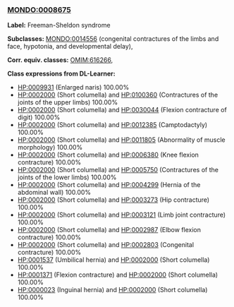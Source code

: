
### [MONDO:0008675](http://purl.obolibrary.org/obo/MONDO_0008675)
**Label:** Freeman-Sheldon syndrome

**Subclasses:** [MONDO:0014556](http://purl.obolibrary.org/obo/MONDO_0014556) (congenital contractures of the limbs and face, hypotonia, and developmental delay), 

**Corr. equiv. classes:** [OMIM:616266](http://purl.obolibrary.org/obo/OMIM_616266), 

**Class expressions from DL-Learner:**

- [HP:0009931](http://purl.obolibrary.org/obo/HP_0009931) (Enlarged naris) 100.00%
- [HP:0002000](http://purl.obolibrary.org/obo/HP_0002000) (Short columella) and [HP:0100360](http://purl.obolibrary.org/obo/HP_0100360) (Contractures of the joints of the upper limbs) 100.00%
- [HP:0002000](http://purl.obolibrary.org/obo/HP_0002000) (Short columella) and [HP:0030044](http://purl.obolibrary.org/obo/HP_0030044) (Flexion contracture of digit) 100.00%
- [HP:0002000](http://purl.obolibrary.org/obo/HP_0002000) (Short columella) and [HP:0012385](http://purl.obolibrary.org/obo/HP_0012385) (Camptodactyly) 100.00%
- [HP:0002000](http://purl.obolibrary.org/obo/HP_0002000) (Short columella) and [HP:0011805](http://purl.obolibrary.org/obo/HP_0011805) (Abnormality of muscle morphology) 100.00%
- [HP:0002000](http://purl.obolibrary.org/obo/HP_0002000) (Short columella) and [HP:0006380](http://purl.obolibrary.org/obo/HP_0006380) (Knee flexion contracture) 100.00%
- [HP:0002000](http://purl.obolibrary.org/obo/HP_0002000) (Short columella) and [HP:0005750](http://purl.obolibrary.org/obo/HP_0005750) (Contractures of the joints of the lower limbs) 100.00%
- [HP:0002000](http://purl.obolibrary.org/obo/HP_0002000) (Short columella) and [HP:0004299](http://purl.obolibrary.org/obo/HP_0004299) (Hernia of the abdominal wall) 100.00%
- [HP:0002000](http://purl.obolibrary.org/obo/HP_0002000) (Short columella) and [HP:0003273](http://purl.obolibrary.org/obo/HP_0003273) (Hip contracture) 100.00%
- [HP:0002000](http://purl.obolibrary.org/obo/HP_0002000) (Short columella) and [HP:0003121](http://purl.obolibrary.org/obo/HP_0003121) (Limb joint contracture) 100.00%
- [HP:0002000](http://purl.obolibrary.org/obo/HP_0002000) (Short columella) and [HP:0002987](http://purl.obolibrary.org/obo/HP_0002987) (Elbow flexion contracture) 100.00%
- [HP:0002000](http://purl.obolibrary.org/obo/HP_0002000) (Short columella) and [HP:0002803](http://purl.obolibrary.org/obo/HP_0002803) (Congenital contracture) 100.00%
- [HP:0001537](http://purl.obolibrary.org/obo/HP_0001537) (Umbilical hernia) and [HP:0002000](http://purl.obolibrary.org/obo/HP_0002000) (Short columella) 100.00%
- [HP:0001371](http://purl.obolibrary.org/obo/HP_0001371) (Flexion contracture) and [HP:0002000](http://purl.obolibrary.org/obo/HP_0002000) (Short columella) 100.00%
- [HP:0000023](http://purl.obolibrary.org/obo/HP_0000023) (Inguinal hernia) and [HP:0002000](http://purl.obolibrary.org/obo/HP_0002000) (Short columella) 100.00%



